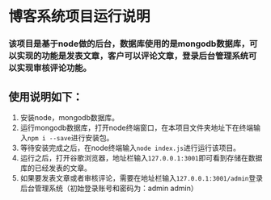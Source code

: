 
# 博客系统项目运行说明
### 该项目是基于node做的后台，数据库使用的是mongodb数据库，可以实现的功能是发表文章，客户可以评论文章，登录后台管理系统可以实现审核评论功能。
## 使用说明如下：
1. 安装node，mongodb数据库。
2. 运行mongodb数据库，打开node终端窗口，在本项目文件夹地址下在终端输入`npm i --save`进行安装包。
3. 等待安装完成之后，在node终端输入`node index.js`进行运行该项目。
4. 运行之后，打开谷歌浏览器，地址栏输入`127.0.0.1:3001`即可看到存储在数据库的已经发表的文章。
5. 如果要发表文章或者审核评论，需要在地址栏输入`127.0.0.1:3001/admin`登录后台管理系统（初始登录账号和密码为：admin  admin）

